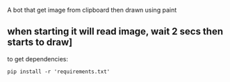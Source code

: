 A bot that get image from clipboard then drawn using paint

## when starting it will read image, wait 2 secs then starts to draw]

to get dependencies:
``` 
pip install -r 'requirements.txt'
``` 